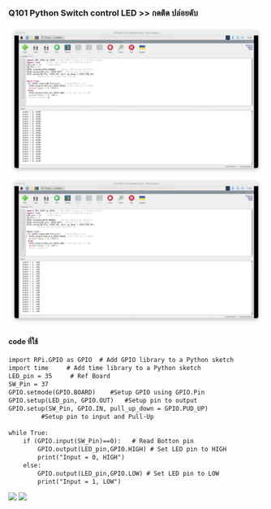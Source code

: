 ### Q101 Python Switch control LED >> กดติด ปล่อยดับ
<img src= "https://github.com/panupongKanin/Embedded_Systems-2565/blob/main/image/Week03-Week04_Module03/Module3-IoTs%20(Part%201%20--%20Getting%20Start%20Raspberry%20Pi)/Q101/Press%20to%20turn%20on%20release%20to%20turn%20off/w03-w04-Quiz_101_0101.png" />

<img src= "https://github.com/panupongKanin/Embedded_Systems-2565/blob/main/image/Week03-Week04_Module03/Module3-IoTs%20(Part%201%20--%20Getting%20Start%20Raspberry%20Pi)/Q101/Press%20to%20turn%20on%20release%20to%20turn%20off/w03-w04-Quiz_101_0102.png" />

#### code ที่ใช้
```
import RPi.GPIO as GPIO  # Add GPIO library to a Python sketch
import time     # Add time library to a Python sketch
LED_pin = 35     # Ref Board
SW_Pin = 37
GPIO.setmode(GPIO.BOARD)    #Setup GPIO using GPIO.Pin
GPIO.setup(LED_pin, GPIO.OUT)   #Setup pin to output
GPIO.setup(SW_Pin, GPIO.IN, pull_up_down = GPIO.PUD_UP)
         #Setup pin to input and Pull-Up
 
while True:
    if (GPIO.input(SW_Pin)==0):   # Read Botton pin
        GPIO.output(LED_pin,GPIO.HIGH) # Set LED pin to HIGH
        print("Input = 0, HIGH") 
    else:
        GPIO.output(LED_pin,GPIO.LOW) # Set LED pin to LOW
        print("Input = 1, LOW")
```


<img src= "https://github.com/panupongKanin/Embedded_Systems-2565/blob/main/image/Week03-Week04_Module03/Module3-IoTs%20(Part%201%20--%20Getting%20Start%20Raspberry%20Pi)/Q101/Press%20to%20turn%20on%20release%20to%20turn%20off/w03-w04-Quiz_101_0103.png" />

<img src= "https://github.com/panupongKanin/Embedded_Systems-2565/blob/main/image/Week03-Week04_Module03/Module3-IoTs%20(Part%201%20--%20Getting%20Start%20Raspberry%20Pi)/Q101/Press%20to%20turn%20on%20release%20to%20turn%20off/w03-w04-Quiz_101_0104.png" />
